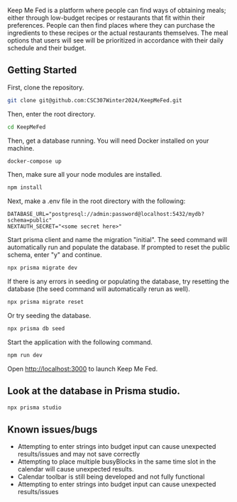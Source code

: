 Keep Me Fed is a platform where people can find ways of obtaining meals; either through low-budget recipes or restaurants that fit within their preferences. People can then find places where they can purchase the ingredients to these recipes or the actual restaurants themselves. The meal options that users will see will be prioritized in accordance with their daily schedule and their budget.

## Getting Started
First, clone the repository.

```bash
git clone git@github.com:CSC307Winter2024/KeepMeFed.git
```
Then, enter the root directory.

```bash
cd KeepMeFed
```

Then, get a database running. You will need Docker installed on your machine. 

```bash
docker-compose up
```

Then, make sure all your node modules are installed.

```bash
npm install
```

Next, make a .env file in the root directory with the following:

```
DATABASE_URL="postgresql://admin:password@localhost:5432/mydb?schema=public"
NEXTAUTH_SECRET="<some secret here>"
```
Start prisma client and name the migration "initial". The seed command will automatically run and populate the database. If prompted to reset the public schema, enter "y" and continue.

```bash
npx prisma migrate dev
```

If there is any errors in seeding or populating the database, try resetting the database (the seed command will automatically rerun as well).

```bash
npx prisma migrate reset
```
Or try seeding the database.


```bash
npx prisma db seed
```

Start the application with the following command.

```bash
npm run dev
```

Open [http://localhost:3000](http://localhost:3000) to launch Keep Me Fed.


## Look at the database in Prisma studio.

```bash
npx prisma studio
```
## Known issues/bugs
* Attempting to enter strings into budget input can cause unexpected results/issues and may not save correctly
* Attempting to place multiple busyBlocks in the same time slot in the calendar will cause unexpected results.
* Calendar toolbar is still being developed and not fully functional
* Attempting to enter strings into budget input can cause unexpected results/issues


